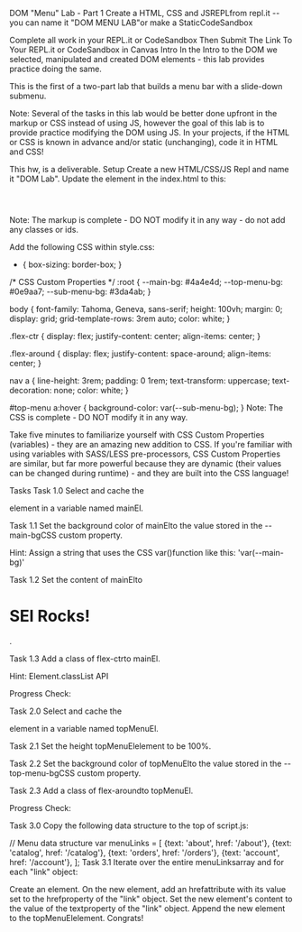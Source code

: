 DOM "Menu" Lab - Part 1
Create a HTML, CSS and JSREPLfrom repl.it -- you can name it "DOM MENU LAB"or make a StaticCodeSandbox

Complete all work in your REPL.it or CodeSandbox
Then Submit The Link To Your REPL.it or CodeSandbox in Canvas
Intro
In the Intro to the DOM we selected, manipulated and created DOM elements - this lab provides practice doing the same.

This is the first of a two-part lab that builds a menu bar with a slide-down submenu.

Note: Several of the tasks in this lab would be better done upfront in the markup or CSS instead of using JS, however the goal of this lab is to provide practice modifying the DOM using JS. In your projects, if the HTML or CSS is known in advance and/or static (unchanging), code it in HTML and CSS!

This hw, is a deliverable.
Setup
Create a new HTML/CSS/JS Repl and name it "DOM Lab".
Update the <body>element in the index.html to this:

<body>
  <header>
    <nav id="top-menu"></nav>
  </header>
  <main></main>

  <script src="script.js"></script>
</body>
Note: The markup is complete - DO NOT modify it in any way - do not add any classes or ids.

Add the following CSS within style.css:

* {
  box-sizing: border-box;
}

/* CSS Custom Properties */
:root {
  --main-bg: #4a4e4d;
  --top-menu-bg: #0e9aa7;
  --sub-menu-bg: #3da4ab;
}

body {
  font-family: Tahoma, Geneva, sans-serif;
  height: 100vh;
  margin: 0;
  display: grid;
  grid-template-rows: 3rem auto;
  color: white;
}

.flex-ctr {
  display: flex;
  justify-content: center;
  align-items: center;
}

.flex-around {
  display: flex;
  justify-content: space-around;
  align-items: center;
}

nav a {
  line-height: 3rem;
  padding: 0 1rem;
  text-transform: uppercase;
  text-decoration: none;
  color: white;
}

#top-menu a:hover {
  background-color: var(--sub-menu-bg);
}
Note: The CSS is complete - DO NOT modify it in any way.

Take five minutes to familiarize yourself with CSS Custom Properties (variables) - they are an amazing new addition to CSS. If you're familiar with using variables with SASS/LESS pre-processors, CSS Custom Properties are similar, but far more powerful because they are dynamic (their values can be changed during runtime) - and they are built into the CSS language!

Tasks
Task 1.0
Select and cache the <main>element in a variable named mainEl.

Task 1.1
Set the background color of mainElto the value stored in the --main-bgCSS custom property.

Hint: Assign a string that uses the CSS var()function like this:
'var(--main-bg)'

Task 1.2
Set the content of mainElto <h1>SEI Rocks!</h1>.

Task 1.3
Add a class of flex-ctrto mainEl.

Hint: Element.classList API

Progress Check:

Task 2.0
Select and cache the <nav id="top-menu">element in a variable named topMenuEl.

Task 2.1
Set the height topMenuElelement to be 100%.

Task 2.2
Set the background color of topMenuElto the value stored in the --top-menu-bgCSS custom property.

Task 2.3
Add a class of flex-aroundto topMenuEl.

Progress Check:

Task 3.0
Copy the following data structure to the top of script.js:

// Menu data structure
var menuLinks = [
  {text: 'about', href: '/about'},
  {text: 'catalog', href: '/catalog'},
  {text: 'orders', href: '/orders'},
  {text: 'account', href: '/account'},
];
Task 3.1
Iterate over the entire menuLinksarray and for each "link" object:

Create an <a>element.
On the new element, add an hrefattribute with its value set to the hrefproperty of the "link" object.
Set the new element's content to the value of the textproperty of the "link" object.
Append the new element to the topMenuElelement.
Congrats!
